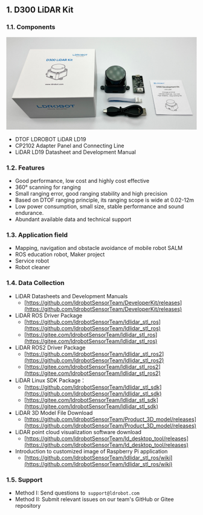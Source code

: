 ## 1. D300 LiDAR Kit
### 1.1. Components
<img src="./pic/D300.png" alt="D300Kit.png" style="zoom:60%;" />

- DTOF LDROBOT LiDAR LD19 
- CP2102 Adapter Panel and Connecting Line 
- LiDAR LD19 Datasheet and Development Manual 

### 1.2. Features

- Good performance, low cost and highly cost effective 
- 360° scanning for ranging 
- Small ranging error, good ranging stability and high precision 
- Based on DTOF ranging principle, its ranging scope is wide at 0.02-12m 
- Low power consumption, small size, stable performance and sound endurance. 
- Abundant available data and technical support 

### 1.3. Application field

- Mapping, navigation and obstacle avoidance of mobile robot SALM 
- ROS education robot, Maker project 
- Service robot 
- Robot cleaner 

### 1.4. Data Collection

- LiDAR Datasheets and Development Manuals
   - [https://github.com/ldrobotSensorTeam/DeveloperKit/releases](https://github.com/ldrobotSensorTeam/DeveloperKit/releases)
- LiDAR ROS Driver Package
   - [https://github.com/ldrobotSensorTeam/ldlidar_stl_ros](https://github.com/ldrobotSensorTeam/ldlidar_stl_ros)
   - [https://gitee.com/ldrobotSensorTeam/ldlidar_stl_ros](https://gitee.com/ldrobotSensorTeam/ldlidar_stl_ros)
- LiDAR ROS2 Driver Package
   - [https://github.com/ldrobotSensorTeam/ldlidar_stl_ros2](https://github.com/ldrobotSensorTeam/ldlidar_stl_ros2)
   - [https://gitee.com/ldrobotSensorTeam/ldlidar_stl_ros2](https://gitee.com/ldrobotSensorTeam/ldlidar_stl_ros2)
- LiDAR Linux SDK Package：
   - [https://github.com/ldrobotSensorTeam/ldlidar_stl_sdk](https://github.com/ldrobotSensorTeam/ldlidar_stl_sdk)
   - [https://gitee.com/ldrobotSensorTeam/ldlidar_stl_sdk](https://gitee.com/ldrobotSensorTeam/ldlidar_stl_sdk)
- LiDAR 3D Model File Download
   - [https://github.com/ldrobotSensorTeam/Product_3D_model/releases](https://github.com/ldrobotSensorTeam/Product_3D_model/releases)
- LiDAR point cloud visualization software download
   - [https://github.com/ldrobotSensorTeam/ld_desktop_tool/releases](https://github.com/ldrobotSensorTeam/ld_desktop_tool/releases)
- Introduction to customized image of Raspberry Pi application
   - [https://github.com/ldrobotSensorTeam/ldlidar_stl_ros/wiki](https://github.com/ldrobotSensorTeam/ldlidar_stl_ros/wiki)
###   1.5. Support

- Method I: Send questions to` support@ldrobot.com`
- Method II: Submit relevant issues on our team's GitHub or Gitee repository
